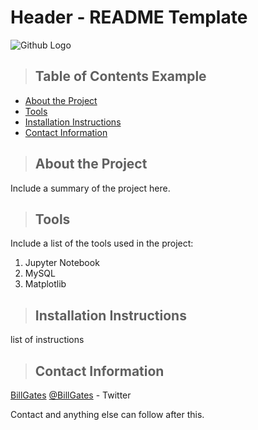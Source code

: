 # Header - README Template
![Github Logo](https://github.githubassets.com/images/modules/logos_page/Octocat.png "Github logo - markdown")

>## Table of Contents Example
* [About the Project](#about_the_project)
* [Tools](#tools)
* [Installation Instructions](#installation_instructions)
* [Contact Information](#contact)

<a class="anchor" id="about the project"></a>
>## About the Project
Include a summary of the project here.

<a class="anchor" id="tools"></a> 
>## Tools
Include a list of the tools used in the project:
1. Jupyter Notebook
2. MySQL
3. Matplotlib

<a class="anchor" id="installation_instructions"></a>
>## Installation Instructions
list of instructions

<a class="anchor" id="contact"></a>
>## Contact Information
[BillGates](https://www.linkedin.com/in/williamhgates/detail/recent-activity/posts/)
[@BillGates](https://twitter.com/BillGates) - Twitter


Contact and anything else can follow after this. 
